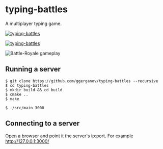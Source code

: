 # typing-battles

A multiplayer typing game.

<a href="https://i.imgur.com/drL2D9E.png" target="_blank">![typing-battles](https://i.imgur.com/drL2D9E.png)</a>

<a href="https://i.imgur.com/YuTNEzt.png" target="_blank">![typing-battles](https://i.imgur.com/YuTNEzt.png)</a>

![Battle-Royale gameplay](https://github.com/ggerganov/typing-battles/raw/master/data/gameplay-0.gif "BR gameplay")



## Running a server

    $ git clone https://github.com/ggerganov/typing-battles --recursive
    $ cd typing-battles
    $ mkdir build && cd build
    $ cmake ..
    $ make
    
    $ ./src/main 3000
    
## Connecting to a server

Open a browser and point it the server's ip:port. For example http://127.0.0.1:3000/
